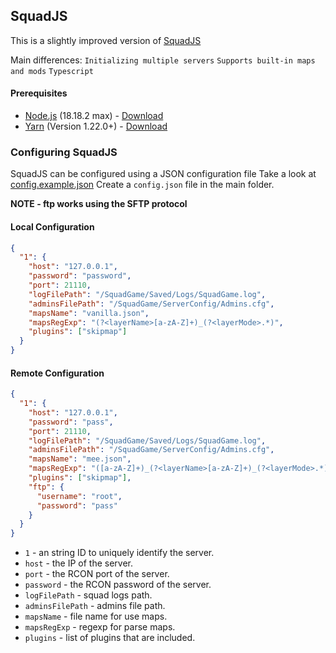 ## **SquadJS**

This is a slightly improved version of [SquadJS](https://github.com/Team-Silver-Sphere/SquadJS)

Main differences:
`Initializing multiple servers`
`Supports built-in maps and mods`
`Typescript`

#### Prerequisites

- [Node.js](https://nodejs.org/en/) (18.18.2 max) - [Download](https://nodejs.org/en/)
- [Yarn](https://yarnpkg.com/) (Version 1.22.0+) - [Download](https://classic.yarnpkg.com/en/docs/install)

### Configuring SquadJS

SquadJS can be configured using a JSON configuration file
Take a look at [config.example.json](./config.example.json)
Create a `config.json` file in the main folder.

**NOTE - ftp works using the SFTP protocol**

#### Local Configuration

```json
{
  "1": {
    "host": "127.0.0.1",
    "password": "password",
    "port": 21110,
    "logFilePath": "/SquadGame/Saved/Logs/SquadGame.log",
    "adminsFilePath": "/SquadGame/ServerConfig/Admins.cfg",
    "mapsName": "vanilla.json",
    "mapsRegExp": "(?<layerName>[a-zA-Z]+)_(?<layerMode>.*)",
    "plugins": ["skipmap"]
  }
}
```

#### Remote Configuration

```json
{
  "1": {
    "host": "127.0.0.1",
    "password": "pass",
    "port": 21110,
    "logFilePath": "/SquadGame/Saved/Logs/SquadGame.log",
    "adminsFilePath": "/SquadGame/ServerConfig/Admins.cfg",
    "mapsName": "mee.json",
    "mapsRegExp": "([a-zA-Z]+)_(?<layerName>[a-zA-Z]+)_(?<layerMode>.*)",
    "plugins": ["skipmap"],
    "ftp": {
      "username": "root",
      "password": "pass"
    }
  }
}
```

- `1` - an string ID to uniquely identify the server.
- `host` - the IP of the server.
- `port` - the RCON port of the server.
- `password` - the RCON password of the server.
- `logFilePath` - squad logs path.
- `adminsFilePath` - admins file path.
- `mapsName` - file name for use maps.
- `mapsRegExp` - regexp for parse maps.
- `plugins` - list of plugins that are included.
